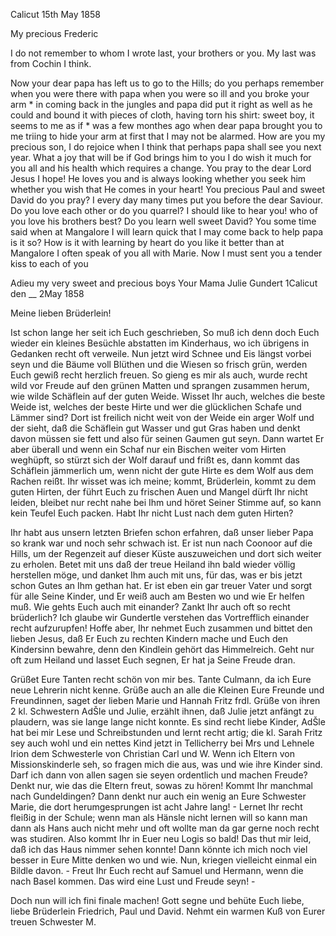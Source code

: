  Calicut 15th May 1858

My precious Frederic

I do not remember to whom I wrote last, your brothers or you. My last was from Cochin I think.

Now your dear papa has left us to go to the Hills; do you perhaps remember when you were there with papa when you were so ill and you broke your arm <das war in Curg>* in coming back in the jungles and papa did put it right as well as he could and bound it with pieces of cloth, having torn his shirt: sweet boy, it seems to me as if <it>* was a few monthes ago when dear papa brought you to me triing to hide your arm at first that I may not be alarmed. How are you my precious son, I do rejoice when I think that perhaps papa shall see you next year. What a joy that will be if God brings him to you I do wish it much for you all and his health which requires a change. You pray to the dear Lord Jesus I hope! He loves you and is always looking whether you seek him whether you wish that He comes in your heart! 
You precious Paul and sweet David do you pray? I every day many times put you before the dear Saviour. Do you love each other or do you quarrel? I should like to hear you! who of you love his brothers best? Do you learn well sweet David? You some time said when at Mangalore I will learn quick that I may come back to help papa is it so? How is it with learning by heart do you like it better than at Mangalore I often speak of you all with Marie. Now I must sent you a tender kiss to each of you

Adieu my very sweet and precious boys
 Your Mama Julie Gundert
 1Calicut den __ 2May 1858

Meine lieben Brüderlein!

Ist schon lange her seit ich Euch geschrieben, So muß ich denn doch Euch wieder ein kleines Besüchle abstatten im Kinderhaus, wo ich übrigens in Gedanken recht oft verweile. Nun jetzt wird Schnee und Eis längst vorbei seyn und die Bäume voll Blüthen und die Wiesen so frisch grün, werden Euch gewiß recht herzlich freuen. So gieng es mir als auch, wurde recht wild vor Freude auf den grünen Matten und sprangen zusammen herum, wie wilde Schäflein auf der guten Weide. Wisset Ihr auch, welches die beste Weide ist, welches der beste Hirte und wer die glücklichen Schafe und Lämmer sind? Dort ist freilich nicht weit von der Weide ein arger Wolf und der sieht, daß die Schäflein gut Wasser und gut Gras haben und denkt davon müssen sie fett und also für seinen Gaumen gut seyn. Dann wartet Er aber überall und wenn ein Schaf nur ein Bischen weiter vom Hirten weghüpft, so stürzt sich der Wolf darauf und frißt es, dann kommt das Schäflein jämmerlich um, wenn nicht der gute Hirte es dem Wolf aus dem Rachen reißt. Ihr wisset was ich meine; kommt, Brüderlein, kommt zu dem guten Hirten, der führt Euch zu frischen Auen und Mangel dürft Ihr nicht leiden, bleibet nur recht nahe bei Ihm und höret Seiner Stimme auf, so kann kein Teufel Euch packen. Habt Ihr nicht Lust nach dem guten Hirten?

Ihr habt aus unsern letzten Briefen schon erfahren, daß unser lieber Papa so krank war und noch sehr schwach ist. Er ist nun nach Coonoor auf die Hills, um der Regenzeit auf dieser Küste auszuweichen und dort sich weiter zu erholen. Betet mit uns daß der treue Heiland ihn bald wieder völlig herstellen möge, und danket Ihm auch mit uns, für das, was er bis jetzt schon Gutes an Ihm gethan hat. Er ist eben ein gar treuer Vater und sorgt für alle Seine Kinder, und Er weiß auch am Besten wo und wie Er helfen muß. 
Wie gehts Euch auch mit einander? Zankt Ihr auch oft so recht brüderlich? Ich glaube wir Gundertle verstehen das Vortrefflich einander recht aufzurupfen! Hoffe aber, Ihr nehmet Euch zusammen und bittet den lieben Jesus, daß Er Euch zu rechten Kindern mache und Euch den Kindersinn bewahre, denn den Kindlein gehört das Himmelreich. Geht nur oft zum Heiland und lasset Euch segnen, Er hat ja Seine Freude dran.

Grüßet Eure Tanten recht schön von mir bes. Tante Culmann, da ich Eure neue Lehrerin nicht kenne. Grüße auch an alle die Kleinen Eure Freunde und Freundinnen, saget der lieben Marie und Hannah Fritz frdl. Grüße von ihren 2 kl. Schwestern AdŠle und Julie, erzählt ihnen, daß Julie jetzt anfängt zu plaudern, was sie lange lange nicht konnte. Es sind recht liebe Kinder, AdŠle hat bei mir Lese und Schreibstunden und lernt recht artig; die kl. Sarah Fritz sey auch wohl und ein nettes Kind jetzt in Tellicherry bei Mrs und Lehnele Irion dem Schwesterle von Christian Carl und W. Wenn ich Eltern von Missionskinderle seh, so fragen mich die aus, was und wie ihre Kinder sind. Darf ich dann von allen sagen sie seyen ordentlich und machen Freude? Denkt nur, wie das die Eltern freut, sowas zu hören! Kommt Ihr manchmal nach Gundeldingen? Dann denkt nur auch ein wenig an Eure Schwester Marie, die dort herumgesprungen ist acht Jahre lang! - Lernet Ihr recht fleißig in der Schule; wenn man als Hänsle nicht lernen will so kann man dann als Hans auch nicht mehr und oft wollte man da gar gerne noch recht was studiren. Also kommt Ihr in Euer neu Logis so bald! Das thut mir leid, daß ich das Haus nimmer sehen konnte! Dann könnte ich mich noch viel besser in Eure Mitte denken wo und wie. Nun, kriegen vielleicht einmal ein Bildle davon. - 
Freut Ihr Euch recht auf Samuel und Hermann, wenn die nach Basel kommen. Das wird eine Lust und Freude seyn! -

Doch nun will ich fini finale machen! Gott segne und behüte Euch liebe, liebe Brüderlein Friedrich, Paul und David. Nehmt ein warmen Kuß  von Eurer treuen Schwester M.

